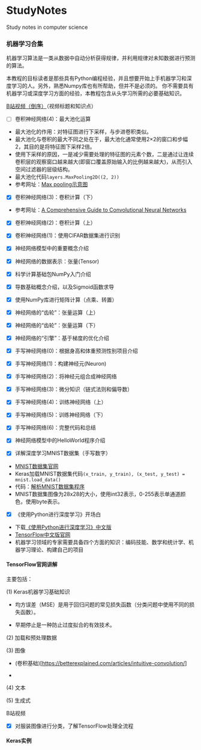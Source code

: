 # StudyNotes

Study notes in computer science

### 机器学习合集

机器学习算法是一类从数据中自动分析获得规律，并利用规律对未知数据进行预测的算法。

本教程的目标读者是那些具有Python编程经验，并且想要开始上手机器学习和深度学习的人。另外，熟悉Numpy库也有所帮助，但并不是必须的。
你不需要具有机器学习或深度学习方面的经验，本教程包含从头学习所需的必要基础知识。

[B站视频（倒序）](https://space.bilibili.com/3461566190061988)（视频标题和知识点）

- [ ] 卷积神经网络(4)：最大池化运算

* 最大池化的作用：对特征图进行下采样，与步进卷积类似。
* 最大池化与卷积的最大不同之处在于，最大池化通常使用2×2的窗口和步幅2，其目的是将特征图下采样2倍。
* 使用下采样的原因，一是减少需要处理的特征图的元素个数，二是通过让连续卷积层的观察窗口越来越大(即窗口覆盖原始输入的比例越来越大)，从而引入空间过滤器的层级结构。
* 最大池化代码`layers.MaxPooling2D((2, 2))`
* 参考网址：[Max pooling示意图](https://paperswithcode.com/method/max-pooling)

- [x] 卷积神经网络(3)：卷积计算（下）

* 参考网址：[A Comprehensive Guide to Convolutional Neural Networks](https://towardsdatascience.com/a-comprehensive-guide-to-convolutional-neural-networks-the-eli5-way-3bd2b1164a53)

- [x] 卷积神经网络(2)：卷积计算（上）

- [x] 卷积神经网络(1)：使用CIFAR数据集进行识别


- [x] 神经网络模型中的重要概念介绍
- [x] 神经网络的数据表示：张量(Tensor)
- [x] 科学计算基础包NumPy入门介绍
- [x] 导数基础概念介绍，以及Sigmoid函数求导
- [x] 使用NumPy库进行矩阵计算（点乘、转置）
- [x] 神经网络的“齿轮”：张量运算（上）
- [x] 神经网络的“齿轮”：张量运算（下）
- [x] 神经网络的“引擎”：基于梯度的优化介绍
- [x] 手写神经网络(0)：根据身高和体重预测性别项目介绍
- [x] 手写神经网络(1)：构建神经元(Neuron)
- [x] 手写神经网络(2)：将神经元组合成神经网络
- [x] 手写神经网络(3)：微分知识（链式法则和偏导数）
- [x] 手写神经网络(4)：训练神经网络（上）
- [x] 手写神经网络(5)：训练神经网络（下）
- [x] 手写神经网络(6)：完整代码和总结

- [x] 神经网络模型中的HelloWorld程序介绍



- [x] 详解深度学习MNIST数据集（手写数字）

* [MNIST数据集官网](http://yann.lecun.com/exdb/mnist/)
* Keras加载MNIST数据集代码`(x_train, y_train), (x_test, y_test) = mnist.load_data()`
* 代码：[解析MNIST数据集程序](machine_learning/01_network/mnist_database.py)
* MNIST数据集图像为28x28的大小，使用int32表示，0-255表示单通道颜色，使用byte表示。

- [x] 《使用Python进行深度学习》开场白

* 下载[《使用Python进行深度学习》中文版](resources/deep_learning_with_python.pdf)
* [TensorFlow中文版官网](https://www.tensorflow.org/?hl=zh-cn)
* 机器学习领域的专家需要具备四个方面的知识：编码技能、数学和统计学、机器学习理论、构建自己的项目

#### TensorFlow官网讲解

主要包括：

(1) Keras机器学习基础知识

* 均方误差（MSE）是用于回归问题的常见损失函数（分类问题中使用不同的损失函数）。

* 早期停止是一种防止过度拟合的有效技术。



(2) 加载和预处理数据

(3) 图像

* (卷积基础)[https://betterexplained.com/articles/intuitive-convolution/]

* 
(4) 文本

(5) 生成式

B站视频

- [x] 对服装图像进行分类，了解TensorFlow处理全流程

#### Keras实例

